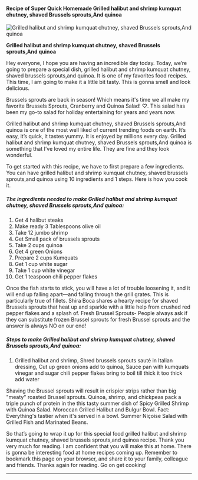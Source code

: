             

#### Recipe of Super Quick Homemade Grilled halibut and shrimp kumquat chutney, shaved Brussels sprouts,And quinoa

![Grilled halibut and shrimp kumquat chutney, shaved Brussels sprouts,And quinoa](https://img-global.cpcdn.com/recipes/1b69a21ca1a677f7/751x532cq70/grilled-halibut-and-shrimp-kumquat-chutney-shaved-brussels-sproutsand-quinoa-recipe-main-photo.jpg)

**Grilled halibut and shrimp kumquat chutney, shaved Brussels sprouts,And quinoa**

Hey everyone, I hope you are having an incredible day today. Today, we’re going to prepare a special dish, grilled halibut and shrimp kumquat chutney, shaved brussels sprouts,and quinoa. It is one of my favorites food recipes. This time, I am going to make it a little bit tasty. This is gonna smell and look delicious.

Brussels sprouts are back in season! Which means it's time we all make my favorite Brussels Sprouts, Cranberry and Quinoa Salad! ♡. This salad has been my go-to salad for holiday entertaining for years and years now.

Grilled halibut and shrimp kumquat chutney, shaved Brussels sprouts,And quinoa is one of the most well liked of current trending foods on earth. It’s easy, it’s quick, it tastes yummy. It is enjoyed by millions every day. Grilled halibut and shrimp kumquat chutney, shaved Brussels sprouts,And quinoa is something that I’ve loved my entire life. They are fine and they look wonderful.

To get started with this recipe, we have to first prepare a few ingredients. You can have grilled halibut and shrimp kumquat chutney, shaved brussels sprouts,and quinoa using 10 ingredients and 1 steps. Here is how you cook it.

##### The ingredients needed to make Grilled halibut and shrimp kumquat chutney, shaved Brussels sprouts,And quinoa:

1.  Get 4 halibut steaks
2.  Make ready 3 Tablespoons olive oil
3.  Take 12 jumbo shrimp
4.  Get Small pack of brussels sprouts
5.  Take 2 cups quinoa
6.  Get 4 green Onions
7.  Prepare 2 cups Kumquats
8.  Get 1 cup white sugar
9.  Take 1 cup white vinegar
10.  Get 1 teaspoon chili pepper flakes

Once the fish starts to stick, you will have a lot of trouble loosening it, and it will end up falling apart—and falling through the grill grates. This is particularly true of fillets. Shira Boca shares a hearty recipe for shaved Brussels sprouts that heat up and sparkle with a little help from crushed red pepper flakes and a splash of. Fresh Brussel Sprouts- People always ask if they can substitute frozen Brussel sprouts for fresh Brussel sprouts and the answer is always NO on our end!

##### Steps to make Grilled halibut and shrimp kumquat chutney, shaved Brussels sprouts,And quinoa:

1.  Grilled halibut and shrimp, Shred brussels sprouts sauté in Italian dressing, Cut up green onions add to quinoa, Sauce pan with kumquats vinegar and sugar chili pepper flakes bring to boil till thick it too thick add water

Shaving the Brussel sprouts will result in crispier strips rather than big "meaty" roasted Brussel sprouts. Quinoa, shrimp, and chickpeas pack a triple punch of protein in the this tasty summer dish of Spicy Grilled Shrimp with Quinoa Salad. Moroccan Grilled Halibut and Bulgur Bowl. Fact: Everything's tastier when it's served in a bowl. Summer Niçoise Salad with Grilled Fish and Marinated Beans.

So that’s going to wrap it up for this special food grilled halibut and shrimp kumquat chutney, shaved brussels sprouts,and quinoa recipe. Thank you very much for reading. I am confident that you will make this at home. There is gonna be interesting food at home recipes coming up. Remember to bookmark this page on your browser, and share it to your family, colleague and friends. Thanks again for reading. Go on get cooking!

* * *